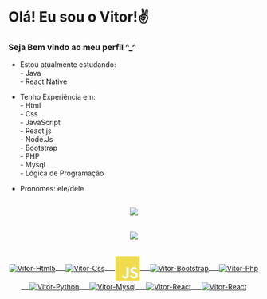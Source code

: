 # Olá! Eu sou o Vitor!✌ 

 ### Seja Bem vindo ao meu perfil  ^_^

- Estou atualmente estudando: <br>
      - Java <br>
      - React Native <br>
      
- Tenho Experiência em: <br>
      - Html <br>
      - Css <br>
      - JavaScript <br>
      - React.js <br>
      - Node.Js <br>
      - Bootstrap <br>
      - PHP <br>
      - Mysql <br>
      - Lógica de Programação <br>
      
- Pronomes: ele/dele

##

<div align="center">
  <a href="https://github.com/VitorNovaisV">
  <img height="180em" src="https://github-readme-stats.vercel.app/api?username=VitorNovaisV&show_icons=true&theme=dark&include_all_commits=true&count_private=true"/>
 
 ##
 
 <img height="180em" src="https://github-readme-stats.vercel.app/api/top-langs/?username=VitorNovaisV&layout=compact&langs_count=7&theme=dark"/>
  
</div>

##



<div align="center">

   <img align="center" alt="Vitor-Html5" height="50" width="50" src="https://cdn.jsdelivr.net/gh/devicons/devicon/icons/html5/html5-original.svg">
ㅤ
   <img align="center" alt="Vitor-Css" height="50" width="50" src="https://cdn.jsdelivr.net/gh/devicons/devicon/icons/css3/css3-plain-wordmark.svg">
ㅤ
   <img align="center" alt="Vitor-Js" height="50" width="50" src="https://raw.githubusercontent.com/devicons/devicon/master/icons/javascript/javascript-plain.svg">
 ㅤ
   <img align="center" alt="Vitor-Bootstrap" height="50" width="50" src="https://cdn.jsdelivr.net/gh/devicons/devicon/icons/bootstrap/bootstrap-plain-wordmark.svg">
 ㅤ
   <img align="center" alt="Vitor-Php" height="50" width="50" src="https://cdn.jsdelivr.net/gh/devicons/devicon/icons/php/php-original.svg">
 ㅤ
   <img align="center" alt="Vitor-Python" height="50" width="50" src="https://cdn.jsdelivr.net/gh/devicons/devicon/icons/python/python-original.svg">
 ㅤ
   <img align="center" alt="Vitor-Mysql" height="50" width="50" src="https://cdn.jsdelivr.net/gh/devicons/devicon/icons/mysql/mysql-original-wordmark.svg">
 ㅤ
   <img align="center" alt="Vitor-React" height="50" width="50" src="https://cdn.jsdelivr.net/gh/devicons/devicon/icons/react/react-original.svg">
 ㅤ
   <img align="center" alt="Vitor-React" height="50" width="50" src="https://cdn.jsdelivr.net/gh/devicons/devicon/icons/nodejs/nodejs-original.svg" />
   
</div>

